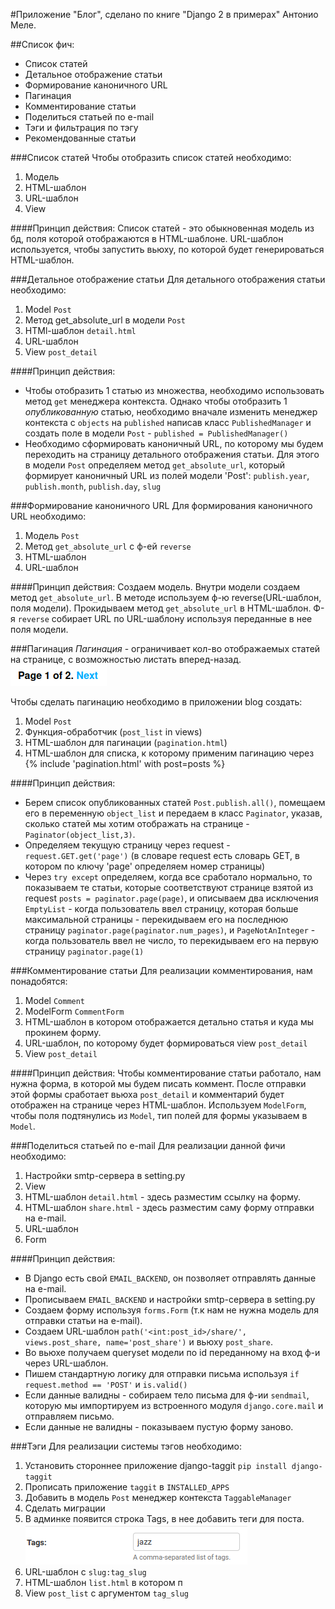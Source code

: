 #Приложение "Блог", сделано по книге "Django 2 в примерах" Антонио Меле.

##Список фич:
- Список статей
- Детальное отображение статьи
- Формирование каноничного URL
- Пагинация
- Комментирование статьи
- Поделиться статьей по e-mail
- Тэги и фильтрация по тэгу
- Рекомендованные статьи

###Список статей
Чтобы отобразить список статей необходимо:
1. Модель
2. HTML-шаблон
3. URL-шаблон
4. View

####Принцип действия:
Cписок статей - это обыкновенная модель из бд, поля которой отображаются в HTML-шаблоне.
URL-шаблон используется, чтобы запустить вьюху, по которой будет генерироваться HTML-шаблон.

###Детальное отображение статьи
Для детального отображения статьи необходимо:
1. Model `Post`
2. Метод get_absolute_url в модели `Post`
3. HTMl-шаблон `detail.html`
4. URL-шаблон
5. View `post_detail`

####Принцип действия:
- Чтобы отобразить 1 статью из множества, необходимо использовать метод `get` менеджера контекста.
Однако чтобы отобразить 1 *опубликованную* статью, необходимо вначале изменить менеджер контекста с `objects` на 
`published` написав класс `PublishedManager` и создать поле в модели `Post` - `published = PublishedManager()`
- Необходимо сформировать каноничный URL, по которому мы будем переходить на страницу детального отображения статьи.
Для этого в модели `Post` определяем метод `get_absolute_url`, который формирует каноничный URL из полей модели 'Post':
`publish.year`, `publish.month`, `publish.day`, `slug`

###Формирование каноничного URL
Для формирования каноничного URL необходимо:
1. Модель `Post`
2. Метод `get_absolute_url` с ф-ей `reverse`
3. HTML-шаблон
4. URL-шаблон

####Принцип действия:
Создаем модель. Внутри модели создаем метод `get_absolute_url`. В методе используем ф-ю reverse(URL-шаблон, поля модели).
Прокидываем метод `get_absolute_url` в HTML-шаблон.
Ф-я `reverse` собирает URL по URL-шаблону используя переданные в нее поля модели.


###Пагинация
*Пагинация* - ограничивает кол-во отображаемых статей на странице, с возможностью листать вперед-назад.
![img.png](img.png) <br>

Чтобы сделать пагинацию необходимо в приложении blog создать:
1. Model `Post` 
2. Функция-обработчик (`post_list` in views)
3. HTML-шаблон для пагинации (`pagination.html`)
4. HTML-шаблон для списка, к которому применим пагинацию через {% include 'pagination.html' with post=posts %}

####Принцип действия:
- Берем список опубликованных статей `Post.publish.all()`, помещаем его в переменную `object_list` и 
передаем в класс `Paginator`, указав, сколько статей мы хотим отображать на странице - `Paginator(object_list,3)`.
- Определяем текущую страницу через request - `request.GET.get('page')`
(в словаре request есть словарь GET, в котором по ключу 'page' определяем номер страницы)
- Через `try except` определяем, когда все сработало нормально, то показываем те статьи,
которые соответствуют странице взятой из request `posts = paginator.page(page)`,
и описываем два исключения `EmptyList` - когда пользователь ввел страницу, которая больше максимальной страницы - 
перекидываем его на последнюю страницу `paginator.page(paginator.num_pages)`,
и `PageNotAnInteger` - когда пользователь ввел не число, то перекидываем его на первую страницу `paginator.page(1)`

###Комментирование статьи
Для реализации комментирования, нам понадобятся:
1. Model `Comment`
2. ModelForm `CommentForm`
3. HTML-шаблон в котором отображается детально статья и куда мы прокинем форму.
4. URL-шаблон, по которому будет формироваться view `post_detail`
5. View `post_detail`

####Принцип действия:
Чтобы комментирование статьи работало, нам нужна форма, в которой мы будем писать коммент. После отправки этой формы
сработает вьюха `post_detail` и комментарий будет отображен на странице через HTML-шаблон.
Используем `ModelForm`, чтобы поля подтянулись из `Model`, тип полей для формы указываем в `Model`.

###Поделиться статьей по e-mail
Для реализации данной фичи необходимо:
1. Настройки smtp-сервера в setting.py
2. View
3. HTML-шаблон `detail.html` - здесь разместим ссылку на форму.
4. HTML-шаблон `share.html` - здесь разместим саму форму отправки на e-mail.
5. URL-шаблон
6. Form

####Принцип действия:
- В Django есть свой `EMAIL_BACKEND`, он позволяет отправлять данные на e-mail.
- Прописываем `EMAIL_BACKEND` и настройки smtp-сервера в setting.py
- Создаем форму используя `forms.Form` (т.к нам не нужна модель для отправки статьи на e-mail).
- Создаем URL-шаблон `path('<int:post_id>/share/', views.post_share, name='post_share')` и вьюху `post_share`.
- Во вьюхе получаем queryset модели по id переданному на вход ф-и через URL-шаблон.
- Пишем стандартную логику для отправки письма используя `if request.method == 'POST'` и `is.valid()`
- Если данные валидны - собираем тело письма для ф-ии `sendmail`, которую мы импортируем из встроенного модуля
`django.core.mail` и отправляем письмо.
- Если данные не валидны - показываем пустую форму заново.

###Тэги
Для реализации системы тэгов необходимо:
1. Установить стороннее приложение django-taggit `pip install django-taggit`
2. Прописать приложение `taggit` в `INSTALLED_APPS`
3. Добавить в модель `Post` менеджер контекста `TaggableManager`
4. Сделать миграции
5. В админке появится строка Tags, в нее добавить теги для поста. ![img_1.png](img_1.png)
6. URL-шаблон c `slug:tag_slug`
7. HTML-шаблон `list.html` в котором п
8. View `post_list` с аргументом `tag_slug`
